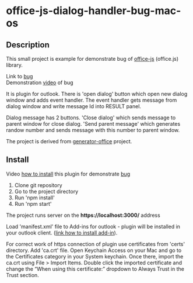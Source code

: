 # office-js-dialog-handler-bug-mac-os

## Description
This small project is example for demonstrate bug of <a href="https://github.com/OfficeDev/office-js">office-js</a> (office.js) library.
<p>
Link to <a href="https://github.com/OfficeDev/office-js/issues/297">bug</a>
<br>
Demonstration <a href="https://www.youtube.com/watch?v=O-Xskhwaenw&feature=youtu.be">video</a> of bug</p>
 
<p>It is plugin for outlook. There is 'open dialog' button which open new dialog window and adds event handler. The event handler gets message from dialog window and write message Id into RESULT panel.</p>

<p>Dialog message has 2 buttons. 'Close dialog' which sends message to parent window for close dialog. 'Send parent message' which generates randow number and sends message with this number to parent window.</p>

The project is derived from <a href="https://github.com/officedev/generator-office">generator-office</a> project.

## Install
Video <a href="https://youtu.be/xBdINuLV9Xg">how to install</a> this plugin for demonstrate <a href="https://github.com/OfficeDev/office-js/issues/297">bug</a>

1. Clone git repository
2. Go to the project directory
3. Run 'npm install'
4. Run 'npm start'

The project runs server on the <b>https://localhost:3000/</b> address

Load 'manifest.xml' file to Add-ins for outlook - plugin will be installed in your outlook client. (<a href='https://github.com/officedev/outlook-add-in-command-demo'>link how to install add-in</a>).

For correct work of https connection of plugin use certificates from 'certs' directory. Add 'ca.crt' file. 
Open Keychain Access on your Mac and go to the Certificates category in your System keychain. 
Once there, import the ca.crt using File > Import Items. 
Double click the imported certificate and change the “When using this certificate:” 
dropdown to Always Trust in the Trust section.